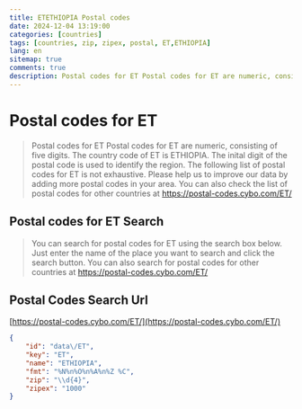 ```yaml
---
title: ETETHIOPIA Postal codes 
date: 2024-12-04 13:19:00
categories: [countries]
tags: [countries, zip, zipex, postal, ET,ETHIOPIA]
lang: en
sitemap: true
comments: true
description: Postal codes for ET Postal codes for ET are numeric, consisting of five digits. The country code of ET is ETHIOPIA. The inital digit of the postal code is used to identify the region. The following list of postal codes for ET is not exhaustive. Please help us to improve our data by adding more postal codes in your area. You can also check the list of postal codes for other countries at https://postal-codes.cybo.com/ET/
---
```


# Postal codes for ET
> Postal codes for ET Postal codes for ET are numeric, consisting of five digits. The country code of ET is ETHIOPIA. The inital digit of the postal code is used to identify the region. The following list of postal codes for ET is not exhaustive. Please help us to improve our data by adding more postal codes in your area. You can also check the list of postal codes for other countries at https://postal-codes.cybo.com/ET/

## Postal codes for ET Search 
> You can search for postal codes for ET using the search box below. Just enter the name of the place you want to search and click the search button. You can also search for postal codes for other countries at https://postal-codes.cybo.com/ET/

## Postal Codes Search Url

[https://postal-codes.cybo.com/ET/](https://postal-codes.cybo.com/ET/)
```json
{
    "id": "data\/ET",
    "key": "ET",
    "name": "ETHIOPIA",
    "fmt": "%N%n%O%n%A%n%Z %C",
    "zip": "\\d{4}",
    "zipex": "1000"
}
```
